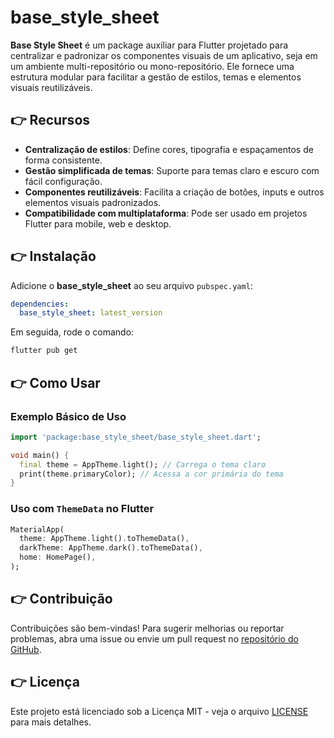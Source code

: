 # base_style_sheet

**Base Style Sheet** é um package auxiliar para Flutter projetado para centralizar e padronizar os componentes visuais de um aplicativo, seja em um ambiente multi-repositório ou mono-repositório. Ele fornece uma estrutura modular para facilitar a gestão de estilos, temas e elementos visuais reutilizáveis.

## 👉 Recursos
- **Centralização de estilos**: Define cores, tipografia e espaçamentos de forma consistente.
- **Gestão simplificada de temas**: Suporte para temas claro e escuro com fácil configuração.
- **Componentes reutilizáveis**: Facilita a criação de botões, inputs e outros elementos visuais padronizados.
- **Compatibilidade com multiplataforma**: Pode ser usado em projetos Flutter para mobile, web e desktop.

## 👉 Instalação
Adicione o **base_style_sheet** ao seu arquivo `pubspec.yaml`:

```yaml
dependencies:
  base_style_sheet: latest_version
```

Em seguida, rode o comando:

```sh
flutter pub get
```

## 👉 Como Usar
### Exemplo Básico de Uso

```dart
import 'package:base_style_sheet/base_style_sheet.dart';

void main() {
  final theme = AppTheme.light(); // Carrega o tema claro
  print(theme.primaryColor); // Acessa a cor primária do tema
}
```

### Uso com `ThemeData` no Flutter

```dart
MaterialApp(
  theme: AppTheme.light().toThemeData(),
  darkTheme: AppTheme.dark().toThemeData(),
  home: HomePage(),
);
```

## 👉 Contribuição
Contribuições são bem-vindas! Para sugerir melhorias ou reportar problemas, abra uma issue ou envie um pull request no [repositório do GitHub](https://github.com/seu-repositorio).

## 👉 Licença
Este projeto está licenciado sob a Licença MIT - veja o arquivo [LICENSE](LICENSE) para mais detalhes.
